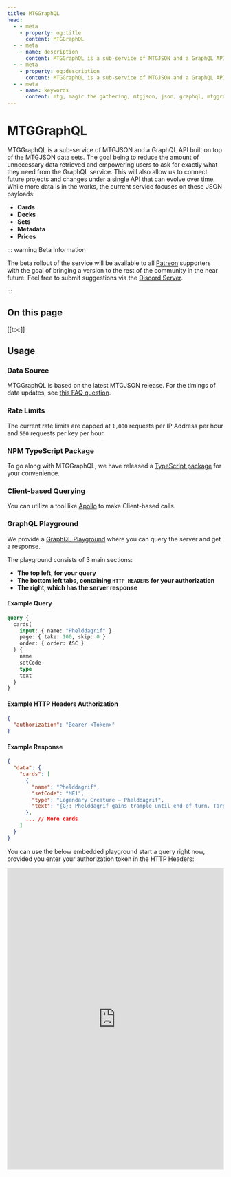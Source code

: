 ```yaml
---
title: MTGGraphQL
head:
  - - meta
    - property: og:title
      content: MTGGraphQL
  - - meta
    - name: description
      content: MTGGraphQL is a sub-service of MTGJSON and a GraphQL API/Server built on top of the MTGJSON data sets. The goal being to reduce the amount of unnecessary data retrieved and empowering users to ask for exactly what they need from the GraphQL service.
  - - meta
    - property: og:description
      content: MTGGraphQL is a sub-service of MTGJSON and a GraphQL API/Server built on top of the MTGJSON data sets. The goal being to reduce the amount of unnecessary data retrieved and empowering users to ask for exactly what they need from the GraphQL service.
  - - meta
    - name: keywords
      content: mtg, magic the gathering, mtgjson, json, graphql, mtggraphql
---
```


# MTGGraphQL

MTGGraphQL is a sub-service of MTGJSON and a GraphQL API built on top of the MTGJSON data sets. The goal being to reduce the amount of unnecessary data retrieved and empowering users to ask for exactly what they need from the GraphQL service. This will also allow us to connect future projects and changes under a single API that can evolve over time. While more data is in the works, the current service focuses on these JSON payloads:

- **Cards**
- **Decks**
- **Sets**
- **Metadata**
- **Prices**

::: warning Beta Information

The beta rollout of the service will be available to all <a href="https://www.patreon.com/MTGJSON" class="link-inline-image patreon" target="_blank" rel="noreferrer noopener">Patreon</a> supporters with the goal of bringing a version to the rest of the community in the near future. Feel free to submit suggestions via the [Discord Server](https://mtgjson.com/discord).

:::

## On this page

[[toc]]

## Usage

### Data Source

MTGGraphQL is based on the latest MTGJSON release. For the timings of data updates, see [this FAQ question](/faq/#how-often-is-the-data-updated).

### Rate Limits

The current rate limits are capped at `1,000` requests per IP Address per hour and `500` requests per key per hour.

### NPM TypeScript Package

To go along with MTGGraphQL, we have released a [TypeScript package](https://www.npmjs.com/package/mtggraphql/) for your convenience.

### Client-based Querying

You can utilize a tool like [Apollo](https://www.apollographql.com/docs/) to make Client-based calls.

### GraphQL Playground

We provide a [GraphQL Playground](https://graphql.mtgjson.com/) where you can query the server and get a response.

The playground consists of 3 main sections:

- **The top left, for your query**
- **The bottom left tabs, containing `HTTP HEADERS` for your authorization**
- **The right, which has the server response**

#### Example Query

```graphql
query {
  cards(
    input: { name: "Phelddagrif" }
    page: { take: 100, skip: 0 }
    order: { order: ASC }
  ) {
    name
    setCode
    type
    text
  }
}
```

#### Example HTTP Headers Authorization

```JSON
{
  "authorization": "Bearer <Token>"
}
```

#### Example Response

```JSON
{
  "data": {
    "cards": [
      {
        "name": "Phelddagrif",
        "setCode": "ME1",
        "type": "Legendary Creature — Phelddagrif",
        "text": "{G}: Phelddagrif gains trample until end of turn. Target opponent creates a 1/1 green Hippo creature token.\n{W}: Phelddagrif gains flying until end of turn. Target opponent gains 2 life.\n{U}: Return Phelddagrif to its owner's hand. Target opponent may draw a card."
      },
      ... // More cards
    ]
  }
}
```

You can use the below embedded playground start a query right now, provided you enter your authorization token in the HTTP Headers:

<div class="doc-iframe graphql-playground">
  <iframe src="https://graphql.mtgjson.com/?query=query {%0A%20 cards(%0A%20%20%20 input%3A { name%3A %22Phelddagrif%22 }%0A%20%20%20 page%3A { take%3A 100%2C skip%3A 0 }%0A%20%20%20 order%3A { order%3A ASC }%0A%20 ) {%0A%20%20%20 name%0A%20%20%20 setCode%0A%20%20%20 type%0A%20%20%20 text%0A%20 }%0A}%0A" height="700px" width="100%" frameborder="0"></iframe>
</div>
